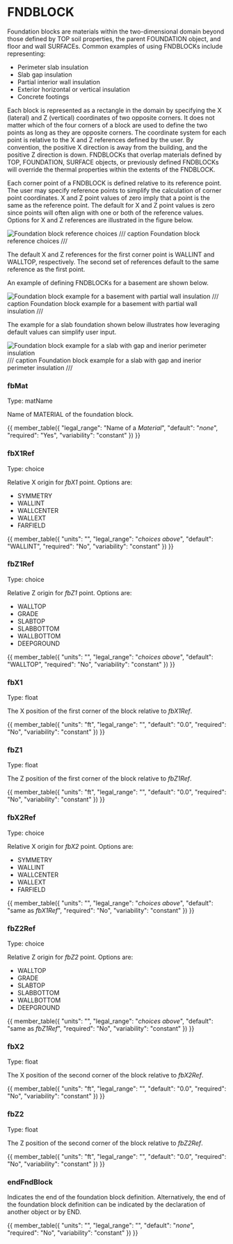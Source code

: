 # FNDBLOCK

Foundation blocks are materials within the two-dimensional domain beyond those defined by TOP soil properties, the parent FOUNDATION object, and floor and wall SURFACEs. Common examples of using FNDBLOCKs include representing:

- Perimeter slab insulation
- Slab gap insulation
- Partial interior wall insulation
- Exterior horizontal or vertical insulation
- Concrete footings

Each block is represented as a rectangle in the domain by specifying the X (lateral) and Z (vertical) coordinates of two opposite corners. It does not matter which of the four corners of a block are used to define the two points as long as they are opposite corners. The coordinate system for each point is relative to the X and Z references defined by the user. By convention, the positive X direction is away from the building, and the positive Z direction is down. FNDBLOCKs that overlap materials defined by TOP, FOUNDATION, SURFACE objects, or previously defined FNDBLOCKs will override the thermal properties within the extents of the FNDBLOCK.

Each corner point of a FNDBLOCK is defined relative to its reference point. The user may specify reference points to simplify the calculation of corner point coordinates. X and Z point values of zero imply that a point is the same as the reference point. The default for X and Z point values is zero since points will often align with one or both of the reference values. Options for X and Z references are illustrated in the figure below.

![Foundation block reference choices](../assets/images/fd_refs.png)
/// caption
Foundation block reference choices
///

The default X and Z references for the first corner point is WALLINT and WALLTOP, respectively. The second set of references default to the same reference as the first point.

An example of defining FNDBLOCKs for a basement are shown below.

![Foundation block example for a basement with partial wall insulation](../assets/images/fd_block_basement.png)
/// caption
Foundation block example for a basement with partial wall insulation
///

The example for a slab foundation shown below illustrates how leveraging default values can simplify user input.

![Foundation block example for a slab with gap and inerior perimeter insulation](../assets/images/fd_block_slab.png)
/// caption
Foundation block example for a slab with gap and inerior perimeter insulation
///

### fbMat

Type: matName

Name of MATERIAL of the foundation block.

{{
  member_table({
    "legal_range": "Name of a *Material*",
    "default": "*none*", 
    "required": "Yes",
    "variability": "constant" 
  })
}}

### fbX1Ref

Type: choice

Relative X origin for *fbX1* point. Options are:

- SYMMETRY
- WALLINT
- WALLCENTER
- WALLEXT
- FARFIELD

{{
  member_table({
    "units": "",
    "legal_range": "*choices above*", 
    "default": "WALLINT",
    "required": "No",
    "variability": "constant" 
  })
}}

### fbZ1Ref

Type: choice

Relative Z origin for *fbZ1* point. Options are:

- WALLTOP
- GRADE
- SLABTOP
- SLABBOTTOM
- WALLBOTTOM
- DEEPGROUND

{{
  member_table({
    "units": "",
    "legal_range": "*choices above*", 
    "default": "WALLTOP",
    "required": "No",
    "variability": "constant" 
  })
}}

### fbX1

Type: float

The X position of the first corner of the block relative to *fbX1Ref*.

{{
  member_table({
    "units": "ft",
    "legal_range": "", 
    "default": "0.0",
    "required": "No",
    "variability": "constant" 
  })
}}

### fbZ1

Type: float

The Z position of the first corner of the block relative to *fbZ1Ref*.

{{
  member_table({
    "units": "ft",
    "legal_range": "", 
    "default": "0.0",
    "required": "No",
    "variability": "constant" 
  })
}}

### fbX2Ref

Type: choice

Relative X origin for *fbX2* point. Options are:

- SYMMETRY
- WALLINT
- WALLCENTER
- WALLEXT
- FARFIELD

{{
  member_table({
    "units": "",
    "legal_range": "*choices above*", 
    "default": "same as *fbX1Ref*",
    "required": "No",
    "variability": "constant" 
  })
}}

### fbZ2Ref

Type: choice

Relative Z origin for *fbZ2* point. Options are:

- WALLTOP
- GRADE
- SLABTOP
- SLABBOTTOM
- WALLBOTTOM
- DEEPGROUND

{{
  member_table({
    "units": "",
    "legal_range": "*choices above*", 
    "default": "same as *fbZ1Ref*",
    "required": "No",
    "variability": "constant" 
  })
}}

### fbX2

Type: float

The X position of the second corner of the block relative to *fbX2Ref*.

{{
  member_table({
    "units": "ft",
    "legal_range": "", 
    "default": "0.0",
    "required": "No",
    "variability": "constant" 
  })
}}

### fbZ2

Type: float

The Z position of the second corner of the block relative to *fbZ2Ref*.

{{
  member_table({
    "units": "ft",
    "legal_range": "", 
    "default": "0.0",
    "required": "No",
    "variability": "constant" 
  })
}}

### endFndBlock

Indicates the end of the foundation block definition. Alternatively, the end of the foundation block definition can be indicated by the declaration of another object or by END.

{{
  member_table({
    "units": "",
    "legal_range": "", 
    "default": "*none*",
    "required": "No",
    "variability": "constant" 
  })
}}
